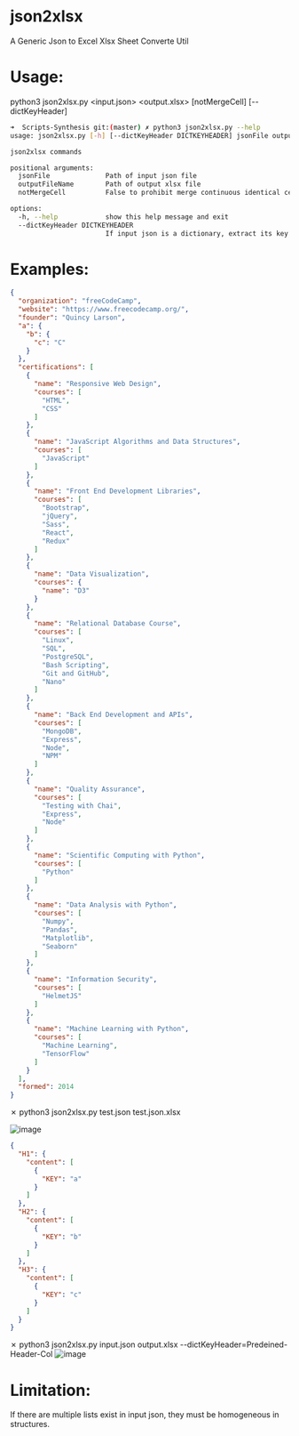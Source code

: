 # json2xlsx
  A Generic Json to Excel Xlsx Sheet Converte Util

# Usage:
python3 json2xlsx.py <input.json> <output.xlsx> [notMergeCell] [--dictKeyHeader]
  
```sh
➜  Scripts-Synthesis git:(master) ✗ python3 json2xlsx.py --help
usage: json2xlsx.py [-h] [--dictKeyHeader DICTKEYHEADER] jsonFile outputFileName

json2xlsx commands

positional arguments:
  jsonFile              Path of input json file
  outputFileName        Path of output xlsx file
  notMergeCell          False to prohibit merge continuous identical cell vertically

options:
  -h, --help            show this help message and exit
  --dictKeyHeader DICTKEYHEADER
                        If input json is a dictionary, extract its key as content of specified header column
```

# Examples:
```json
{
  "organization": "freeCodeCamp",
  "website": "https://www.freecodecamp.org/",
  "founder": "Quincy Larson",
  "a": {
    "b": {
      "c": "C"
    }
  },
  "certifications": [
    {
      "name": "Responsive Web Design",
      "courses": [
        "HTML",
        "CSS"
      ]
    },
    {
      "name": "JavaScript Algorithms and Data Structures",
      "courses": [
        "JavaScript"
      ]
    },
    {
      "name": "Front End Development Libraries",
      "courses": [
        "Bootstrap",
        "jQuery",
        "Sass",
        "React",
        "Redux"
      ]
    },
    {
      "name": "Data Visualization",
      "courses": {
        "name": "D3"
      }
    },
    {
      "name": "Relational Database Course",
      "courses": [
        "Linux",
        "SQL",
        "PostgreSQL",
        "Bash Scripting",
        "Git and GitHub",
        "Nano"
      ]
    },
    {
      "name": "Back End Development and APIs",
      "courses": [
        "MongoDB",
        "Express",
        "Node",
        "NPM"
      ]
    },
    {
      "name": "Quality Assurance",
      "courses": [
        "Testing with Chai",
        "Express",
        "Node"
      ]
    },
    {
      "name": "Scientific Computing with Python",
      "courses": [
        "Python"
      ]
    },
    {
      "name": "Data Analysis with Python",
      "courses": [
        "Numpy",
        "Pandas",
        "Matplotlib",
        "Seaborn"
      ]
    },
    {
      "name": "Information Security",
      "courses": [
        "HelmetJS"
      ]
    },
    {
      "name": "Machine Learning with Python",
      "courses": [
        "Machine Learning",
        "TensorFlow"
      ]
    }
  ],
  "formed": 2014
}
```
✗ python3 json2xlsx.py test.json test.json.xlsx

![image](https://github.com/user-attachments/assets/fbdb789f-5140-49be-b30b-da935cf8401c)




```json
{
  "H1": {
    "content": [
      {
        "KEY": "a"
      }
    ]
  },
  "H2": {
    "content": [
      {
        "KEY": "b"
      }
    ]
  },
  "H3": {
    "content": [
      {
        "KEY": "c"
      }
    ]
  }
}
```
✗ python3 json2xlsx.py input.json output.xlsx --dictKeyHeader=Predeined-Header-Col
![image](https://github.com/user-attachments/assets/e30885b8-bf93-4127-b334-38f83eb0f694)

# Limitation:
If there are multiple lists exist in input json, they must be homogeneous in structures.



